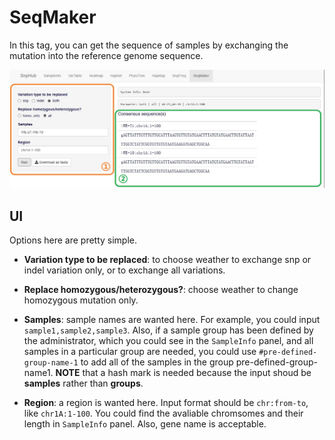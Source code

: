 # SeqMaker

In this tag, you can get the sequence of samples by exchanging the mutation into the reference genome sequence.

![SeqMaker tag](./../img/SeqMaker-1.jpg)

## UI

Options here are pretty simple.

- **Variation type to be replaced**: to choose weather to exchange snp or indel variation only, or to exchange all variations.

- **Replace homozygous/heterozygous?**: choose weather to change homozygous mutation only.

- **Samples**: sample names are wanted here. For example, you could input `sample1,sample2,sample3`. Also, if a sample group has been defined by the administrator, which you could see in the `SampleInfo` panel, and all samples in a particular group are needed, you could use `#pre-defined-group-name-1` to add all of the samples in the group pre-defined-group-name1. **NOTE** that a hash mark is needed because the input shoud be **samples** rather than **groups**.

- **Region**: a region is wanted here. Input format should be `chr:from-to`, like `chr1A:1-100`. You could find the avaliable chromsomes and their length in `SampleInfo` panel. Also, gene name is acceptable.